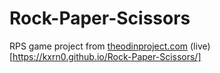 # Rock-Paper-Scissors
RPS game project from [theodinproject.com](https://theodinproject.com)
(live)[https://kxrn0.github.io/Rock-Paper-Scissors/]
